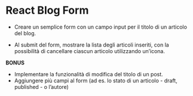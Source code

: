 React Blog Form
===

- Creare un semplice form con un campo input per il titolo di un articolo del blog.

 - Al submit del form, mostrare la lista degli articoli inseriti, con la possibilità di cancellare ciascun articolo utilizzando un’icona.

 **BONUS**
 - Implementare la funzionalità di modifica del titolo di un post.
 - Aggiungere più campi al form (ad es. lo stato di un articolo - draft, published - o l’autore)